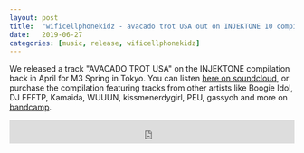 ```yaml
---
layout: post
title:  "wificellphonekidz - avacado trot USA out on INJEKTONE 10 compilation"
date:   2019-06-27
categories: [music, release, wificellphonekidz]
---
```


We released a track "AVACADO TROT USA" on the INJEKTONE compilation back in April for M3 Spring in
Tokyo. You can listen <a href="https://soundcloud.com/wificellphonekidz/avacado-trot-usa">here on soundcloud</a>, or purchase the compilation featuring tracks from other artists like Boogie Idol, DJ FFFTP, Kamaida, WUUUN, kissmenerdygirl, PEU, gassyoh and more on <a href="https://inagerecords.bandcamp.com/album/injektone-10">bandcamp</a>.

<iframe style="border: 0; width: 100%; height: 42px;" src="https://bandcamp.com/EmbeddedPlayer/album=3050378482/size=small/bgcol=ffffff/linkcol=0687f5/track=1876982144/transparent=true/" seamless><a href="http://inagerecords.bandcamp.com/album/injektone-10">INJEKTONE 10 by Wificellphonekidz</a></iframe>
